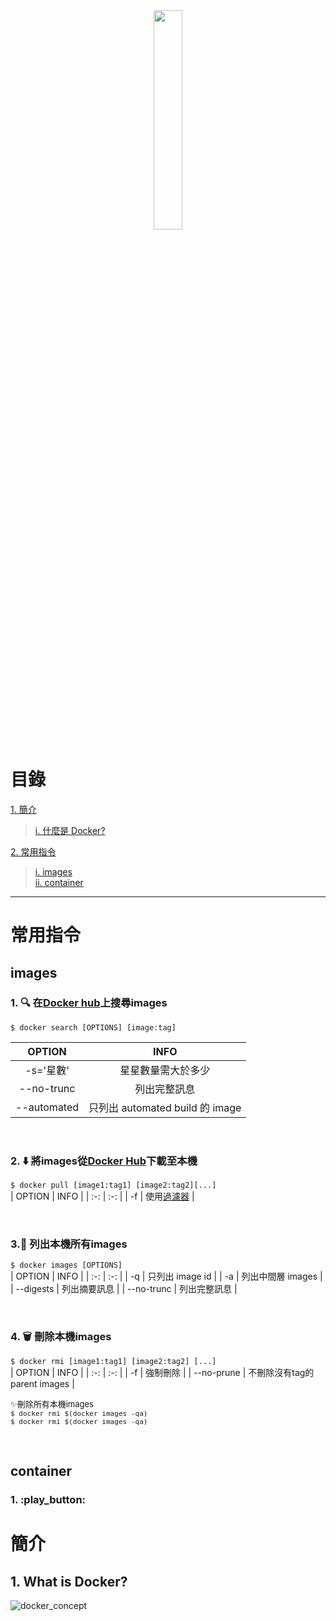<div align=center><a href="https://www.docker.com/"><img src="https://www.docker.com/sites/default/files/social/docker_facebook_share.png" style="width:30%"></a></div>

# 目錄
[1. 簡介](#concept)
> [i. 什麼是 Docker?](#what-is-docker)

[2. 常用指令](#command)
> [i. images](#images)  
> [ii. container](#container)
***

# <span id="command">常用指令</span>

## <span id='images'>images</span>

### 1.  :mag: 在[Docker hub](https://hub.docker.com/)上搜尋images
`$ docker search [OPTIONS] [image:tag]`

| OPTION | INFO |
| :-: | :-: |
| -s='星數' | 星星數量需大於多少 |
| --no-trunc | 列出完整訊息 |
| --automated | 只列出 automated build 的 image |

<br>

### 2. :arrow_down: 將images從[Docker Hub](https://hub.docker.com/)下載至本機
`$ docker pull [image1:tag1] [image2:tag2][...]`  
| OPTION | INFO |
| :-: | :-: |
| -f | 使用[過濾器](https://docs.docker.com/engine/api/v1.40/#operation/ImageList) |

<br>  

### 3.:page_with_curl: 列出本機所有images
`$ docker images [OPTIONS]`  
| OPTION | INFO |
| :-: | :-: |
| -q | 只列出 image id |
| -a | 列出中間層 images |
| --digests | 列出摘要訊息 |
| --no-trunc | 列出完整訊息 |

<br>

### 4. :wastebasket: 刪除本機images
`$ docker rmi [image1:tag1] [image2:tag2] [...]`  
| OPTION | INFO |
| :-: | :-: |
| -f | 強制刪除 |
| --no-prune | 不刪除沒有tag的parent images |

<font size=2>:sparkles:刪除所有本機images \
`$ docker rmi $(docker images -qa)` \
`$ docker rmi $(docker images -qa)`
</font>

<br>

## <span id='container'>container</span>  

### 1. :play_button:



# <span id="concept">簡介</span>
## 1. <span id="what-is-docker">What is Docker?</span>
![docker_concept](https://hackernoon.com/images/4x5x32di.jpg)